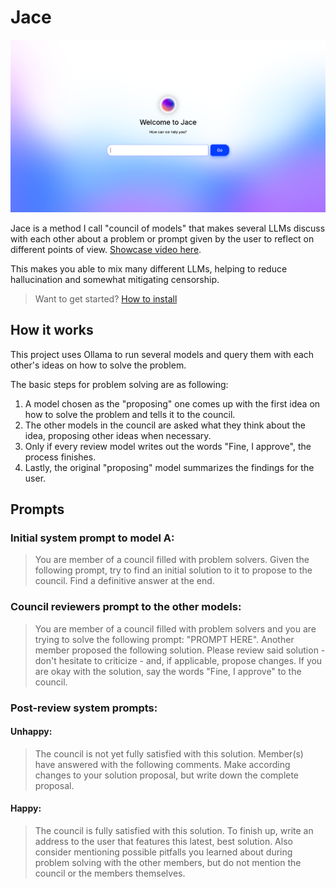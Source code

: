 # Jace

![Jace showcase image](./docs/assets/showcase-image.png)

Jace is a method I call "council of models" that makes several LLMs discuss with each other about a problem or prompt given by the user to reflect on different points of view. [Showcase video here](./docs/assets/showcase-small.webm).

This makes you able to mix many different LLMs, helping to reduce hallucination and somewhat mitigating censorship.

> Want to get started?
> [How to install](./docs/install.md)

## How it works

This project uses Ollama to run several models and query them with each other's ideas on how to solve the problem.

The basic steps for problem solving are as following:

1. A model chosen as the "proposing" one comes up with the first idea on how to solve the problem and tells it to the council.
2. The other models in the council are asked what they think about the idea, proposing other ideas when necessary.
3. Only if every review model writes out the words "Fine, I approve", the process finishes.
4. Lastly, the original "proposing" model summarizes the findings for the user.

## Prompts

### Initial system prompt to model A:

> You are member of a council filled with problem solvers. Given the following prompt, try to find an initial solution to it to propose to the council.
> Find a definitive answer at the end.

### Council reviewers prompt to the other models:

> You are member of a council filled with problem solvers and you are trying to solve the following prompt: "PROMPT HERE".
> Another member proposed the following solution. Please review said solution - don't hesitate to criticize - and, if applicable, propose changes.
> If you are okay with the solution, say the words "Fine, I approve" to the council.

### Post-review system prompts:

#### Unhappy:

> The council is not yet fully satisfied with this solution. Member(s) have answered with the following comments.
> Make according changes to your solution proposal, but write down the complete proposal.

#### Happy:

> The council is fully satisfied with this solution. To finish up, write an address to the user that features this latest, best solution.
> Also consider mentioning possible pitfalls you learned about during problem solving with the other members, but do not mention the council or the members themselves.
